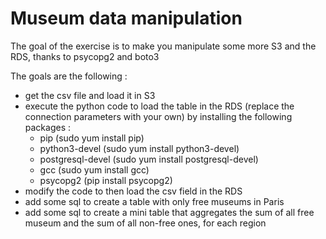 # Museum data manipulation

The goal of the exercise is to make you manipulate some more S3 and the RDS, thanks to psycopg2 and boto3

The goals are the following :
- get the csv file and load it in S3
- execute the python code to load the table in the RDS (replace the connection parameters with your own)
  by installing the following packages :
  - pip (sudo yum install pip)
  - python3-devel (sudo yum install python3-devel)
  - postgresql-devel (sudo yum install postgresql-devel)
  - gcc (sudo yum install gcc)
  - psycopg2 (pip install psycopg2)
- modify the code to then load the csv field in the RDS
- add some sql to create a table with only free museums in Paris
- add some sql to create a mini table that aggregates the sum of all free museum and the sum of all non-free ones, for each region